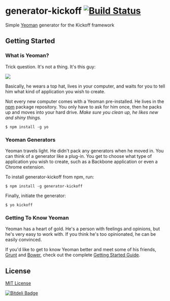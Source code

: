 # generator-kickoff [![Build Status](https://secure.travis-ci.org/tmwagency/generator-kickoff.png?branch=master)](https://travis-ci.org/mrmartineau/generator-kickoff)

Simple [Yeoman](http://yeoman.io) generator for the Kickoff framework


## Getting Started

### What is Yeoman?

Trick question. It's not a thing. It's this guy:

![](https://github-camo.global.ssl.fastly.net/10c0f69d03b7ac184d77e8aaba4358a2d4791823/687474703a2f2f79656f6d616e2e696f2f6d656469612f79656f6d616e2d6d617374686561642e706e67)

Basically, he wears a top hat, lives in your computer, and waits for you to tell him what kind of application you wish to create.

Not every new computer comes with a Yeoman pre-installed. He lives in the [npm](https://npmjs.org) package repository. You only have to ask for him once, then he packs up and moves into your hard drive. *Make sure you clean up, he likes new and shiny things.*

```
$ npm install -g yo
```

### Yeoman Generators

Yeoman travels light. He didn't pack any generators when he moved in. You can think of a generator like a plug-in. You get to choose what type of application you wish to create, such as a Backbone application or even a Chrome extension.

To install generator-kickoff from npm, run:

```
$ npm install -g generator-kickoff
```

Finally, initiate the generator:

```
$ yo kickoff
```

### Getting To Know Yeoman

Yeoman has a heart of gold. He's a person with feelings and opinions, but he's very easy to work with. If you think he's too opinionated, he can be easily convinced.

If you'd like to get to know Yeoman better and meet some of his friends, [Grunt](http://gruntjs.com) and [Bower](http://bower.io), check out the complete [Getting Started Guide](https://github.com/yeoman/yeoman/wiki/Getting-Started).


## License

[MIT License](http://en.wikipedia.org/wiki/MIT_License)


[![Bitdeli Badge](https://d2weczhvl823v0.cloudfront.net/tmwagency/generator-kickoff/trend.png)](https://bitdeli.com/free "Bitdeli Badge")

